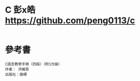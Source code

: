 # C 彭x皓 https://github.com/peng0113/c
```
```

# 參考書
```
C語言教學手冊（四版）（附1光碟）
作者： 洪維恩  
出版社：旗標 
```
```
```
```
```
```
```
```
```
